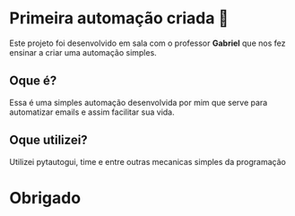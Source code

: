 # Primeira automação criada 🤠

Este projeto foi desenvolvido em sala com o professor **Gabriel** que nos fez ensinar a criar uma automação simples.

## Oque é?

Essa é uma simples automação desenvolvida por mim que serve para automatizar emails e assim facilitar sua vida.

## Oque utilizei?
Utilizei pytautogui, time e entre outras mecanicas simples da programação

# Obrigado
